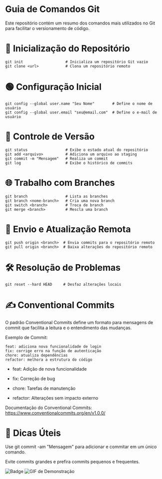 # Guia de Comandos Git

Este repositório contém um resumo dos comandos mais utilizados no Git para facilitar o versionamento de código.

# 📌 Inicialização do Repositório
````
git init                   # Inicializa um repositório Git vazio
git clone <url>            # Clona um repositório remoto
````
# 🟢 Configuração Inicial
````
git config --global user.name "Seu Nome"        # Define o nome de usuário
git config --global user.email "seu@email.com"  # Define o e-mail de usuário
````
# 📂 Controle de Versão
````
git status                 # Exibe o estado atual do repositório
git add <arquivo>          # Adiciona um arquivo ao staging
git commit -m "Mensagem"   # Realiza um commit
git log                    # Exibe o histórico de commits
````
# 🌐 Trabalho com Branches
````
git branch                 # Lista as branches
git branch <nome-branch>   # Cria uma nova branch
git switch <branch>        # Troca de branch
git merge <branch>         # Mescla uma branch
````
# 🚀 Envio e Atualização Remota
````
git push origin <branch>  # Envia commits para o repositório remoto
git pull origin <branch>  # Baixa alterações do repositório remoto
````
# 🛠️ Resolução de Problemas
````
git reset --hard HEAD     # Desfaz alterações locais
````
# ✍️ Conventional Commits

O padrão Conventional Commits define um formato para mensagens de commit que facilita a leitura e o entendimento das mudanças.

Exemplo de Commit:
````
feat: adiciona nova funcionalidade de login
fix: corrige erro na função de autenticação
chore: atualiza dependências
refactor: melhora a estrutura do código
````
- feat: Adição de nova funcionalidade

- fix: Correção de bug

- chore: Tarefas de manutenção

- refactor: Alterações sem impacto externo

Documentação do Conventional Commits: https://www.conventionalcommits.org/en/v1.0.0/


# 📝 Dicas Úteis

Use git commit -am "Mensagem" para adicionar e commitar em um único comando.

Evite commits grandes e prefira commits pequenos e frequentes.


![Badge](https://img.shields.io/badge/status-active-brightgreen)
![GIF de Demonstração](https://media.giphy.com/media/3o7aD6V3YcLu2Z7rAY/giphy.gif)

